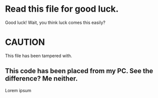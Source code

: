 # Read this file for good luck.

Good luck! Wait, you think luck comes this easily?

# CAUTION
This file has been tampered with.

## This code has been placed from my PC. See the difference? Me neither.
Lorem ipsum
